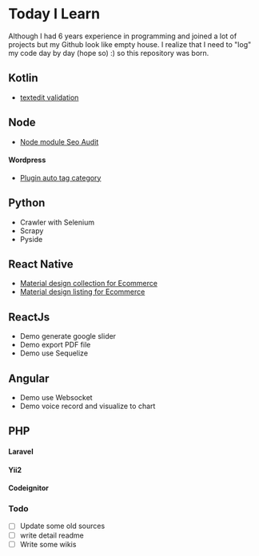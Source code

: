 # Today I Learn
Although I had 6 years experience in programming and joined a lot of projects but my Github look like empty house.
I realize that I need to "log" my code day by day (hope so) :) so this repository was born.

## Kotlin
- [textedit validation](https://github.com/truongthanhtungitvn/TodayILearn/tree/master/Kotlin/exampeKotlinValidation)

## Node
- [Node module Seo Audit](https://www.npmjs.com/package/seoaudit)

#### Wordpress
- [Plugin auto tag category](https://wordpress.org/plugins/daknetcorp-auto-tag-category/)

## Python
- Crawler with Selenium
- Scrapy
- Pyside

## React Native
- [Material design collection for Ecommerce](https://github.com/truongthanhtungitvn/material-design-collection-ecommerce)
- [Material design listing for Ecommerce](https://github.com/truongthanhtungitvn/material-design-listing-ecommerce)

## ReactJs
- Demo generate google slider
- Demo export PDF file
- Demo use Sequelize

## Angular
- Demo use Websocket
- Demo voice record and visualize to chart

## PHP
#### Laravel
#### Yii2
#### Codeignitor
### Todo

- [ ] Update some old sources
- [ ] write detail readme
- [ ] Write some wikis
